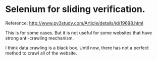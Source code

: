 # Selenium for sliding verification.
Reference: http://www.py3study.com/Article/details/id/19698.html

This is for some cases. But it is not useful for some websites that have strong anti-crawling mechanism.

I think data crawling is a black box. Until now, there has not a perfect method to crawl all of the website. 
